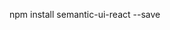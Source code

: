 npm install semantic-ui-react --save
<link rel="stylesheet" href="//cdnjs.cloudflare.com/ajax/libs/semantic-ui/2.2.11/semantic.min.css"></link>